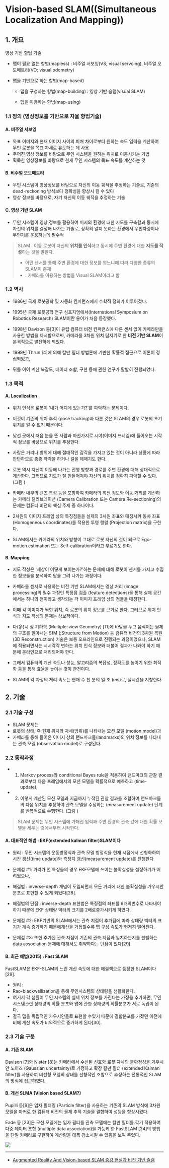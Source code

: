 # Vision-based SLAM((Simultaneous Localization And Mapping))

## 1. 개요 

영상 기반 항법 기술

- 맵이 필요 없는 항법(mapless) : 비주얼 서보잉(VS; visual servoing), 비주얼 오도메트리(VO; visual odometry)

- 맵을 기반으로 하는 항법(map-based)

  - 맵을 구성하는 항법(map-building) : 영상 기반 슬램(visual SLAM) 
 
  - 맵을 이용하는 항법(map-using)

### 1.1 정의 (영상정보를 기반으로 자율 항법기술)

#### A. 비주얼 서보잉
- 목표 이미지와 현재 이미지 사이의 피쳐 차이로부터 원하는 속도 입력을 계산하여 무인 로봇을 목표 자세로 유도하는 데 사용
- 주어진 영상 정보를 바탕으로 무인 시스템을 원하는 위치로 이동시키는 기법
- 획득한 영상정보를 바탕으로 현재 무인 시스템의 목표 속도를 계산하는 것

#### B. 비주얼 오도메트리
- 무인 시스템이 영상정보를 바탕으로 자신의 이동 궤적을 추정하는 기술로, 기존의 dead-reckoning 방식보다 정확성을 향상시
킬 수 있다
- 영상 정보를 바탕으로, 자기 자신의 이동 궤적을 추정하는 기술

#### C. 영상 기반 SLAM
- 무인 시스템이 영상 정보를 활용하여 미지의 환경에 대한 지도를 구축함과 동시에 자신의 위치를 결정해 나가는 기술로, 정확히 알지 못하는 환경에서 무인차량이나 무인기를 운용하는데 필수적



> SLAM : 이동 로봇이 자신의 **위치를 인식**하고 동시에 주변 환경에 대한 **지도를 작성**하는 것을 말한다.
> - 어떤 센서를 통해 주변 환경에 대한 정보를 얻느냐에 따라 다양한 종류의 SLAM이 존재
> - : 카메라를 이용하는 방법을 Visual SLAM이라고 함

 




 
### 1.2 역사 

- 1986년 국제 로봇공학 및 자동화 컨퍼런스에서 수학적 정의가 이루어졌다. 

- 1995년 국제 로봇공학 연구 심포지엄에서(International Symposium on Robotics Research)  SLAM이란 용어가 처음 등장했다. 

- 1998년 Davison 등[3]이 유럽 컴퓨터 비전 컨퍼런스에 다른 센서 없이 카메라만을 사용한 방법을 제시함으로써, 카메라를 3차원 위치 탐지기로 한 **비전 기반 SLAM**이 본격적으로 발전하게 되었다. 

- 1999년 Thrun [4]에 의해 칼만 필터 방법론에 기반한 확률적 접근으로 이론이 정립되었고, 

- 뒤를 이어 계산 복잡도, 데이터 조합, 구현 등에 관한 연구가 활발히 진행되었다. 

### 1.3 목적 

#### A. Localization 
- 위치 인식은 로봇이 '내가 어디에 있는가?'를 파악하는 문제이다. 

- 이것이 기존의 위치 추적 (pose tracking)과 다른 것은 SLAM의 경우 로봇의 초기 위치를 알 수 없기 때문이다. 
 - 낯선 곳에서 처음 눈을 뜬 사람과 마찬가지로 시야(이미지 프레임)에 들어오는 시각적 정보를 바탕으로 위치를 추정한다. 

- 사람은 거리나 방위에 대해 절대적인 감각을 가지고 있는 것이 아니라 상황에 따라 판단하므로 종종 착각을 하거나 길을 헤매기도 한다. 

- 로봇 역시 자신이 이동해 나가는 진행 방향과 경로를 주변 환경에 대해 상대적으로 계산한다. 그러므로 지도가 잘 만들어져야 자신의 위치를 정확히 파악할 수 있다. (그림 )

- 카메라 내부의 렌즈 특성 등을 포함하여 카메라의 회전 정도와 이동 거리를 계산하는 카메라 캘리브레이션 (Camera Calibration 또는 Camera Re-sectioning)의 문제는 컴퓨터 비전의 핵심 주제 중 하나이다. 

- 2차원의 이미지 프레임 상의 특징점들을 실제의 3차원 좌표와 매칭시켜 동차 좌표 (Homogeneous coordinates)를 적용한 투영 행렬 (Projection matrix)을 구한다. 

- SLAM에서는 카메라의 위치와 방향이 그대로 로봇 자신의 것이 되므로 Ego-motion estimation 또는 Self-calibration이라고 부르기도 한다. 

#### B. Mapping
- 지도 작성은 '세상이 어떻게 보이는가?'하는 문제에 대해 로봇이 센서를 가지고 수집한 정보들을 분석하여 답을 그려 나가는 과정이다. 

- 카메라를 센서로 사용하는 비전 기반 SLAM에서는 영상 처리 (image processing)의 필수 과정인 특징점 검출 (feature detections)을 통해 실제 공간에서는 하나의 점이라고 생각되는 각 이미지 프레임 상의 점들을 매칭한다. 

- 이때 각 이미지가 찍힌 위치, 즉 로봇의 위치 정보를 근거로 한다. 그러므로 위치 인식과 지도 작성의 문제는 상보적이다. 

- 다(多)시 점 기하학 (Multiple-view Geometry) [11]에 바탕을 두고 움직이는 물체의 구조를 알아내는 SfM (;Structure from Motion) 등 컴퓨터 비전의 3차원 복원 (3D Reconstruction) 기술은 보통 오프라인으로 진행되는 과정이었으나, SLAM에 적용되면서는 시시각각 변하는 위치 인식 정보와 더불어 결과가 나와야 하기 때문에 온라인으로 처리되어야 한다. 

- 그래서 컴퓨터의 계산 속도나 성능, 알고리즘의 복잡성, 정확도를 높이기 위한 최적화 등을 통해 효율을 높이는 것이 관건이다. 

- SLAM의 각 과정의 처리 속도는 현재 수 천 분의 일 초 (ms)로, 실시간을 지향한다. 


## 2. 기술 

### 2.1 기술 구성 

- SLAM 문제는 
 - 로봇의 상태, 즉 현재 위치와 자세(방위)를 나타내는 모션 모델 (motion model)과 
 - 카메라를 통해 들어온 이미지 상의 랜드마크들(landmarks)의 위치 정보를 나타내는 관측 모델 (observation model)로 구성된다. 

### 2.2 동작과정 
- 1. Markov process와 conditional Bayes rule을 적용하여 랜드마크의 관찰 결과로부터 다음 프레임에서의 모션 모델을 확률적으로 예측하고 (time-update), 
- 2. 이렇게 계산된 모션 모델과 지금까지 누적된 관찰 결과를 조합하여 랜드마크들의 다음 위치를 추정하여 관측 모델을 수정하는 (measurement update) 단계를 반복적으로 수행한다. (그림 )

> SLAM 문제는 무인 시스템에 가해진 입력과 주변 환경의 관측 값에 대한 확률 모델을 세우는 것에서부터 시작한다. 

#### A. 대표적인 해법 : EKF(extended kalman filter)SLAM이다

- 원리 : 무인 시스템의 운동방정식과 관측 모델 방정식을 현재 시점에서 선형화하여 시간 갱신(time update)와 측정치 갱신(measurement update)를 진행한다

- 문제점 #1: 거리가 먼 특징들의 경우 EKF모델에 쓰이는 불확실성을 설정하기가 어려웠으나, 
 - 해결법 : inverse-depth 개념이 도입되면서 모든 거리에 대한 불확실성을 가우시안 분포로 표현할 수 있게 되었다[28]. 
  - 해결법의 단점 : inverse-depth 표현법은 특징점의 좌표를 6개의변수로 나타내야하기 때문에 EKF 상태량 벡터의 크기를 2배로증가시키게 하였다. 

- 문제점 #2:  EKF기반의 SLAM에서는 관측 지점이 추가됨에 따라 상태량 벡터의 크기가 계속 증가하기 때문에계산을 거듭할수록 맵 구성 속도가 현저히 떨어진다. 

- 문제점 #3: 또한 추가된 관측 지점이 기존의 관측 지점과 일치하는지를 판별하는data association 문제에 대해서도 취약하다는 단점이 있다[29].

#### B. 최근 해법(2015) : Fast SLAM
FastSLAM은 EKF-SLAM의 느린 계산 속도에 대한 해결책으로 등장한 SLAM이다[29]. 

- 원리 :
 - Rao-blackwellization을 통해 무인시스템의 상태량을 샘플화한다. 
 - 여기서 각 샘플이 무인 시스템의 실제 위치 정보를 가진다는 가정을 추가하면, 무인 시스템관련 상태량의 확률 분포와 맵에 관한 상태량의 확률분포가 서로 독립이 된다. 
 - 결국 맵을 독립적인 가우시안들로 표현할 수있기 때문에 결합분포를 가졌던 이전에 비해 계산 속도가 비약적으로 증가하게 된다[30].



### 2.3 기술 구분 

#### A. 기존 SLAM

Davison [7]와 Nistér [8]는 카메라에서 수신된 신호와 로봇 자세의 불확정성을 가우시안 노이즈 (Gaussian uncertainty)로 가정하고 확장 칼만 필터 (extended Kalman filter)를 사용하여 비선형 모델의 상태를 선형적인 조합으로 추정하는 전통적인 SLAM의 방식에 접근하였다. 

#### B. 개선 SLMA (Vision based SLAM?)

Pupilli 등[9]은 입자 필터링 (Particle filter)을 사용하는 기존의 SLAM 방식에 3차원 모델을 마커로 한 컴퓨터 비전의 물체 추적 기술을 결합하여 성능을 향상시켰다. 

Eade 등 [23]은 모션 모델에는 입자 필터를 관측 모델에는 칼만 필터를 각기 적용하여 다중 데이터 조합 (multiple data association)을 가능케 한 FastSLAM [24]의 방법을 단일 카메라로 구현하여 계산량을 대폭 감소시킬 수 있음을 보여 주었다.

![](http://i.imgur.com/BJK1j7N.png)



---

- [Augmented Reality And Vision-based SLAM 증강 현실과 비전 기반 슬램](http://metacups.blog.me/100088432677)

